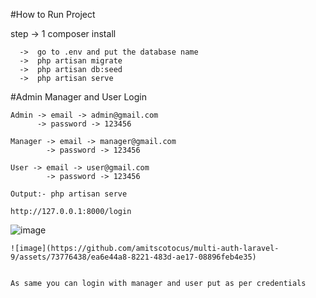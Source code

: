 #How to Run Project 

step -> 1 composer install
      
      ->  go to .env and put the database name
      ->  php artisan migrate
      ->  php artisan db:seed 
      ->  php artisan serve

#Admin Manager and User Login 

    Admin -> email -> admin@gmail.com
          -> password -> 123456

    Manager -> email -> manager@gmail.com
            -> password -> 123456

    User -> email -> user@gmail.com
            -> password -> 123456

    Output:- php artisan serve

    http://127.0.0.1:8000/login

   ![image](https://github.com/amitscotocus/multi-auth-laravel-9/assets/73776438/a6c55998-8b4e-4d7c-b727-1416507e2ae8)


    ![image](https://github.com/amitscotocus/multi-auth-laravel-9/assets/73776438/ea6e44a8-8221-483d-ae17-08896feb4e35)


    As same you can login with manager and user put as per credentials
